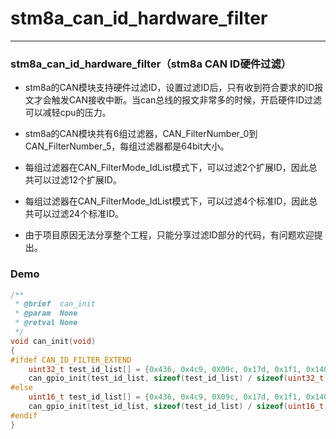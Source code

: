 # stm8a_can_id_hardware_filter
---
### stm8a_can_id_hardware_filter（stm8a CAN ID硬件过滤）

- stm8a的CAN模块支持硬件过滤ID，设置过滤ID后，只有收到符合要求的ID报文才会触发CAN接收中断。当can总线的报文非常多的时候，开启硬件ID过滤可以减轻cpu的压力。

- stm8a的CAN模块共有6组过滤器，CAN_FilterNumber_0到CAN_FilterNumber_5，每组过滤器都是64bit大小。

- 每组过滤器在CAN_FilterMode_IdList模式下，可以过滤2个扩展ID，因此总共可以过滤12个扩展ID。

- 每组过滤器在CAN_FilterMode_IdList模式下，可以过滤4个标准ID，因此总共可以过滤24个标准ID。

- 由于项目原因无法分享整个工程，只能分享过滤ID部分的代码，有问题欢迎提出。

### Demo
```cpp
/**
 * @brief  can_init
 * @param  None
 * @retval None
 */
void can_init(void)
{
#ifdef CAN_ID_FILTER_EXTEND
    uint32_t test_id_list[] = {0x436, 0x4c9, 0X09c, 0x17d, 0x1f1, 0x140, 0x1e5, 0x53b, 0x120, 0x430};
    can_gpio_init(test_id_list, sizeof(test_id_list) / sizeof(uint32_t));
#else
    uint16_t test_id_list[] = {0x436, 0x4c9, 0X09c, 0x17d, 0x1f1, 0x140, 0x1e5, 0x53b, 0x120, 0x430};
    can_gpio_init(test_id_list, sizeof(test_id_list) / sizeof(uint16_t));
#endif
}
```

